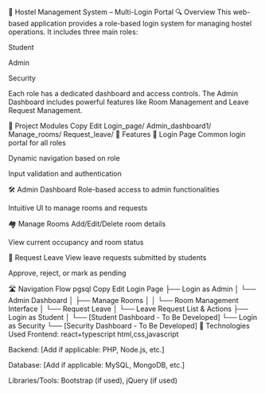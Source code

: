 🏢 Hostel Management System – Multi-Login Portal
🔍 Overview
This web-based application provides a role-based login system for managing hostel operations. It includes three main roles:

Student

Admin

Security

Each role has a dedicated dashboard and access controls. The Admin Dashboard includes powerful features like Room Management and Leave Request Management.

📁 Project Modules
Copy
Edit
Login_page/
Admin_dashboard1/
Manage_rooms/
Request_leave/
🚀 Features
🔐 Login Page
Common login portal for all roles

Dynamic navigation based on role

Input validation and authentication

🛠 Admin Dashboard
Role-based access to admin functionalities

Intuitive UI to manage rooms and requests

🏘 Manage Rooms
Add/Edit/Delete room details

View current occupancy and room status

📩 Request Leave
View leave requests submitted by students

Approve, reject, or mark as pending

🛣️ Navigation Flow
pgsql
Copy
Edit
Login Page
├── Login as Admin
│   └── Admin Dashboard
│       ├── Manage Rooms
│       │   └── Room Management Interface
│       └── Request Leave
│           └── Leave Request List & Actions
├── Login as Student
│   └── [Student Dashboard - To Be Developed]
└── Login as Security
    └── [Security Dashboard - To Be Developed]
🧰 Technologies Used
Frontend: react+typescript html,css,javascript

Backend: [Add if applicable: PHP, Node.js, etc.]

Database: [Add if applicable: MySQL, MongoDB, etc.]

Libraries/Tools: Bootstrap (if used), jQuery (if used)
